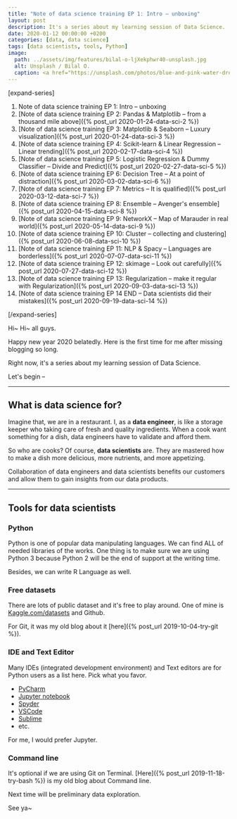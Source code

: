 ```yaml
---
title: "Note of data science training EP 1: Intro – unboxing"
layout: post
description: It's a series about my learning session of Data Science.
date: 2020-01-12 00:00:00 +0200
categories: [data, data science]
tags: [data scientists, tools, Python]
image:
  path: ../assets/img/features/bilal-o-ljXekphwr40-unsplash.jpg
  alt: Unsplash / Bilal O.
  caption: <a href="https://unsplash.com/photos/blue-and-pink-water-droplets-ljXekphwr40">Unsplash / Bilal O.</a>
---
```


[expand-series]

  1. Note of data science training EP 1: Intro – unboxing
  1. [Note of data science training EP 2: Pandas & Matplotlib – from a thousand mile above]({% post_url 2020-01-24-data-sci-2 %})
  1. [Note of data science training EP 3: Matplotlib & Seaborn – Luxury visualization]({% post_url 2020-01-24-data-sci-3 %})
  1. [Note of data science training EP 4: Scikit-learn & Linear Regression – Linear trending]({% post_url 2020-02-17-data-sci-4 %})
  1. [Note of data science training EP 5: Logistic Regression & Dummy Classifier – Divide and Predict]({% post_url 2020-02-27-data-sci-5 %})
  1. [Note of data science training EP 6: Decision Tree – At a point of distraction]({% post_url 2020-03-02-data-sci-6 %})
  1. [Note of data science training EP 7: Metrics – It is qualified]({% post_url 2020-03-12-data-sci-7 %})
  1. [Note of data science training EP 8: Ensemble – Avenger's ensemble]({% post_url 2020-04-15-data-sci-8 %})
  1. [Note of data science training EP 9: NetworkX – Map of Marauder in real world]({% post_url 2020-05-14-data-sci-9 %})
  1. [Note of data science training EP 10: Cluster – collecting and clustering]({% post_url 2020-06-08-data-sci-10 %})
  1. [Note of data science training EP 11: NLP & Spacy – Languages are borderless]({% post_url 2020-07-07-data-sci-11 %})
  1. [Note of data science training EP 12: skimage – Look out carefully]({% post_url 2020-07-27-data-sci-12 %})
  1. [Note of data science training EP 13: Regularization – make it regular with Regularization]({% post_url 2020-09-03-data-sci-13 %})
  1. [Note of data science training EP 14 END – Data scientists did their mistakes]({% post_url 2020-09-19-data-sci-14 %})

[/expand-series]

Hi~ Hi~ all guys.

Happy new year 2020 belatedly. Here is the first time for me after missing blogging so long.

Right now, it's a series about my learning session of Data Science.

Let's begin –

---

## What is data science for?

Imagine that, we are in a restaurant. I, as a **data engineer**, is like a storage keeper who taking care of fresh and quality ingredients. When a cook want something for a dish, data engineers have to validate and afford them.

So who are cooks? Of course, **data scientists** are. They are mastered how to make a dish more delicious, more nutrients, and more appetizing.

Collaboration of data engineers and data scientists benefits our customers and allow them to gain insights from our data products.

---

## Tools for data scientists

### Python

Python is one of popular data manipulating languages. We can find ALL of needed libraries of the works. One thing is to make sure we are using Python 3 because Python 2 will be the end of support at the writing time.

Besides, we can write R Language as well.

### Free datasets

There are lots of public dataset and it's free to play around. One of mine is [Kaggle.com/datasets](https://www.kaggle.com/datasets) and Github.

For Git, it was my old blog about it [here]({% post_url 2019-10-04-try-git %}).

### IDE and Text Editor

Many IDEs (integrated development environment) and Text editors are for Python users as a list here. Pick what you favor.

- [PyCharm](https://www.jetbrains.com/pycharm/)
- [Jupyter notebook](https://jupyter.org/)
- [Spyder](https://www.spyder-ide.org/)
- [VSCode](https://code.visualstudio.com/)
- [Sublime](https://www.sublimetext.com/)
- etc.

For me, I would prefer Jupyter.

### Command line

It's optional if we are using Git on Terminal. [Here]({% post_url 2019-11-18-try-bash %}) is my old blog about Command line.

Next time will be preliminary data exploration.

See ya~
